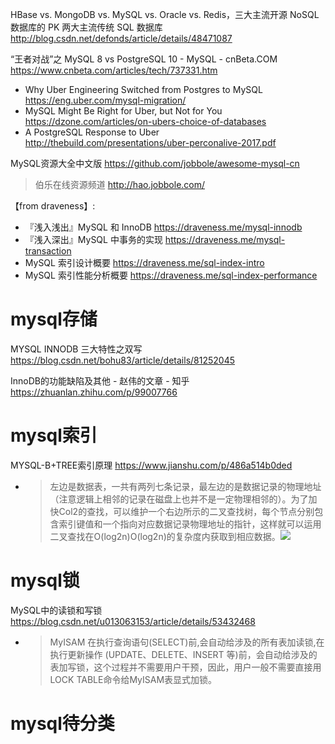 

HBase vs. MongoDB vs. MySQL vs. Oracle vs. Redis，三大主流开源 NoSQL 数据库的 PK 两大主流传统 SQL 数据库 
http://blog.csdn.net/defonds/article/details/48471087

“王者对战”之 MySQL 8 vs PostgreSQL 10 - MySQL - cnBeta.COM https://www.cnbeta.com/articles/tech/737331.htm
- Why Uber Engineering Switched from Postgres to MySQL https://eng.uber.com/mysql-migration/
- MySQL Might Be Right for Uber, but Not for You https://dzone.com/articles/on-ubers-choice-of-databases
- A PostgreSQL Response to Uber http://thebuild.com/presentations/uber-perconalive-2017.pdf

MySQL资源大全中文版 https://github.com/jobbole/awesome-mysql-cn
> 伯乐在线资源频道 http://hao.jobbole.com/

【from draveness】:
- 『浅入浅出』MySQL 和 InnoDB https://draveness.me/mysql-innodb
- 『浅入深出』MySQL 中事务的实现 https://draveness.me/mysql-transaction
- MySQL 索引设计概要 https://draveness.me/sql-index-intro
- MySQL 索引性能分析概要 https://draveness.me/sql-index-performance

# mysql存储

MYSQL INNODB 三大特性之双写 https://blog.csdn.net/bohu83/article/details/81252045

InnoDB的功能缺陷及其他 - 赵伟的文章 - 知乎 https://zhuanlan.zhihu.com/p/99007766

# mysql索引

MYSQL-B+TREE索引原理 https://www.jianshu.com/p/486a514b0ded
- > 左边是数据表，一共有两列七条记录，最左边的是数据记录的物理地址（注意逻辑上相邻的记录在磁盘上也并不是一定物理相邻的）。为了加快Col2的查找，可以维护一个右边所示的二叉查找树，每个节点分别包含索引键值和一个指向对应数据记录物理地址的指针，这样就可以运用二叉查找在O(log2n)O(log2n)的复杂度内获取到相应数据。![](https://upload-images.jianshu.io/upload_images/3575048-03fb02c336ddcd7d.png?imageMogr2/auto-orient/strip%7CimageView2/2/w/588/format/webp)

# mysql锁

MySQL中的读锁和写锁 https://blog.csdn.net/u013063153/article/details/53432468
- > MyISAM 在执行查询语句(SELECT)前,会自动给涉及的所有表加读锁,在执行更新操作 (UPDATE、DELETE、INSERT 等)前，会自动给涉及的表加写锁，这个过程并不需要用户干预，因此，用户一般不需要直接用LOCK TABLE命令给MyISAM表显式加锁。

# mysql待分类
